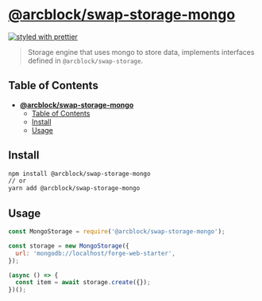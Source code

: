 # [**@arcblock/swap-storage-mongo**](https://github.com/arcblock/forge-js)

[![styled with prettier](https://img.shields.io/badge/styled_with-prettier-ff69b4.svg)](https://github.com/prettier/prettier)

> Storage engine that uses mongo to store data, implements interfaces defined in `@arcblock/swap-storage`.

## Table of Contents

- [**@arcblock/swap-storage-mongo**](#arcblockswap-storage-mongo)
  - [Table of Contents](#table-of-contents)
  - [Install](#install)
  - [Usage](#usage)

## Install

```sh
npm install @arcblock/swap-storage-mongo
// or
yarn add @arcblock/swap-storage-mongo
```

## Usage

```js
const MongoStorage = require('@arcblock/swap-storage-mongo');

const storage = new MongoStorage({
  url: 'mongodb://localhost/forge-web-starter',
});

(async () => {
  const item = await storage.create({});
})();
```
